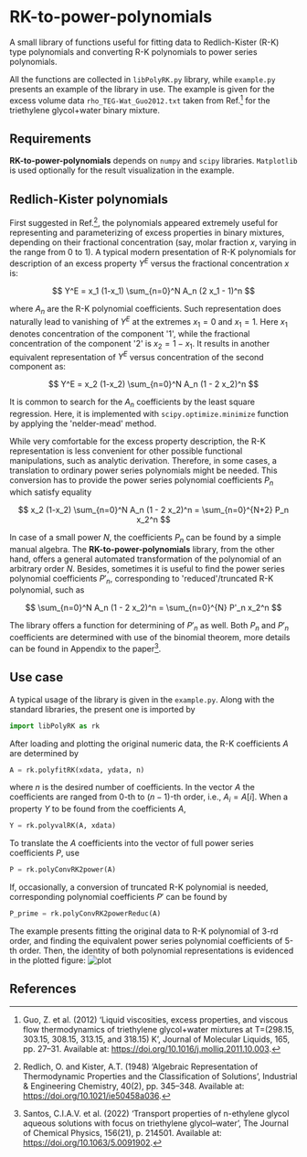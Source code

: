 # RK-to-power-polynomials

A small library of functions useful for fitting data to Redlich-Kister (R-K) type polynomials and converting R-K polynomials to power series polynomials. 

All the functions are collected in `libPolyRK.py` library, while `example.py` presents an example of the library in use. 
The example is given for the excess volume data `rho_TEG-Wat_Guo2012.txt` taken from Ref.[^1] for the triethylene glycol+water binary mixture. 

## Requirements
**RK-to-power-polynomials** depends on `numpy` and `scipy` libraries. `Matplotlib` is used optionally for the result visualization in the example. 

## Redlich-Kister polynomials
First suggested in Ref.[^2], the polynomials appeared extremely useful for representing and parameterizing of excess properties in binary mixtures, depending on their fractional concentration (say, molar fraction $x$, varying in the range from 0 to 1). 
A typical modern presentation of R-K polynomials for description of an excess property $Y^E$ versus the fractional concentration $x$ is:

$$
Y^E = x_1 (1-x_1) \sum_{n=0}^N A_n (2 x_1 - 1)^n
$$

where $A_n$ are the R-K polynomial coefficients. 
Such representation does naturally lead to vanishing of $Y^E$ at the extremes $x_1=0$ and $x_1=1$. Here $x_1$ denotes concentration of the component '1', while the fractional concentration of the component '2' is $x_2 = 1 - x_1$. 
It results in another equivalent representation of $Y^E$ versus concentration of the second component as:

$$
Y^E = x_2 (1-x_2) \sum_{n=0}^N A_n (1 - 2 x_2)^n
$$

It is common to search for the $A_n$ coefficients by the least square regression. 
Here, it is implemented with `scipy.optimize.minimize` function by applying the 'nelder-mead' method. 

While very comfortable for the excess property description, the R-K representation is less convenient for other possible functional manipulations, such as analytic derivation. 
Therefore, in some cases, a translation to ordinary power series polynomials might be needed. 
This conversion has to provide the power series polynomial coefficients $P_n$ which satisfy equality 

$$
x_2 (1-x_2) \sum_{n=0}^N A_n (1 - 2 x_2)^n = \sum_{n=0}^{N+2} P_n x_2^n
$$

In case of a small power $N$, the coefficients $P_n$ can be found by a simple manual algebra. The **RK-to-power-polynomials** library, from the other hand, offers a general automated transformation of the polynomial of an arbitrary order $N$. 
Besides, sometimes it is useful to find the power series polynomial coefficients $P'_n$, corresponding to 'reduced'/truncated R-K polynomial, such as  

$$
\sum_{n=0}^N A_n (1 - 2 x_2)^n = \sum_{n=0}^{N} P'_n x_2^n
$$

The library offers a function for determining of $P'_n$ as well. 
Both $P_n$ and $P'_n$ coefficients are determined with use of the binomial theorem, more details can be found in Appendix to the paper[^3].

## Use case
A typical usage of the library is given in the `example.py`. 
Along with the standard libraries, the present one is imported by 
```python
import libPolyRK as rk
```
After loading and plotting the original numeric data, the R-K coefficients $A$ are determined by 
```python
A = rk.polyfitRK(xdata, ydata, n)
```
where $n$ is the desired number of coefficients. 
In the vector $A$ the coefficients are ranged from 0-th to $(n-1)$-th order, i.e., $A_i = A[i].$ 
When a property $Y$ to be found from the coefficients $A$, 
```python
Y = rk.polyvalRK(A, xdata)
```

To translate the $A$ coefficients into the vector of full power series coefficients $P$, use 
```python
P = rk.polyConvRK2power(A)
```
If, occasionally, a conversion of truncated R-K polynomial is needed, corresponding polynomial coefficients $P'$ can be found by 
```python
P_prime = rk.polyConvRK2powerReduc(A)
```

The example presents fitting the original data to R-K polynomial of 3-rd order, and finding the equivalent power series polynomial coefficients of 5-th order. 
Then, the identity of both polynomial representations is evidenced in the plotted figure: 
![plot](file:///./img/VE-x_TEG-Wat_fit.png)

## References
[^1]: Guo, Z. et al. (2012) ‘Liquid viscosities, excess properties, and viscous flow thermodynamics of triethylene glycol+water mixtures at T=(298.15, 303.15, 308.15, 313.15, and 318.15) K’, Journal of Molecular Liquids, 165, pp. 27–31. Available at: https://doi.org/10.1016/j.molliq.2011.10.003.
[^2]: Redlich, O. and Kister, A.T. (1948) ‘Algebraic Representation of Thermodynamic Properties and the Classification of Solutions’, Industrial & Engineering Chemistry, 40(2), pp. 345–348. Available at: https://doi.org/10.1021/ie50458a036.
[^3]: Santos, C.I.A.V. et al. (2022) ‘Transport properties of n-ethylene glycol aqueous solutions with focus on triethylene glycol–water’, The Journal of Chemical Physics, 156(21), p. 214501. Available at: https://doi.org/10.1063/5.0091902.
